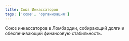 ```yaml
---
title: Союз Инкассаторов
tags: ['союз', 'организация']
---
```


Союз инкассаторов в Ломбардии, собирающий долги и обеспечивающий финансовую стабильность.
